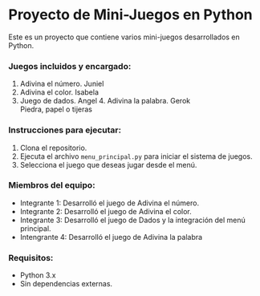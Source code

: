 # Proyecto de Mini-Juegos en Python

Este es un proyecto que contiene varios mini-juegos desarrollados en Python.

### Juegos incluidos y encargado:
1. Adivina el número. Juniel                                                                       
2. Adivina el color.  Isabela
3. Juego de dados.   Angel                                                                                                                4. Adivina la palabra. Gerok                                                                                                                  
  Piedra, papel o tijeras 

### Instrucciones para ejecutar:
1. Clona el repositorio.
2. Ejecuta el archivo `menu_principal.py` para iniciar el sistema de juegos.
3. Selecciona el juego que deseas jugar desde el menú.

### Miembros del equipo:
- Integrante 1: Desarrolló el juego de Adivina el número.
- Integrante 2: Desarrolló el juego de Adivina el color.
- Integrante 3: Desarrolló el juego de Dados y la integración del menú principal.
- Intengrante 4: Desarrolló el juego de Adivina la palabra
### Requisitos:
- Python 3.x
- Sin dependencias externas.
